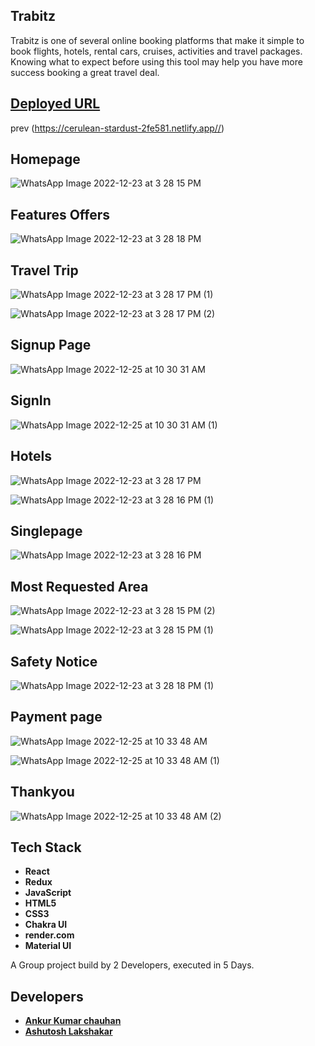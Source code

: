 ## Trabitz

 Trabitz is one of several online booking platforms that make it simple to book flights, hotels, rental cars, cruises, activities and travel packages. 
 Knowing what to expect before using this tool may help you have more success booking a great travel deal.

## [Deployed URL](https://cerulean-stardust-2fe581.netlify.app/)



prev (https://cerulean-stardust-2fe581.netlify.app//)
## Homepage
![WhatsApp Image 2022-12-23 at 3 28 15 PM](https://user-images.githubusercontent.com/101393850/209316781-020d3618-9e38-4653-b2b5-579fa0dd7c6c.jpeg)

## Features Offers
![WhatsApp Image 2022-12-23 at 3 28 18 PM](https://user-images.githubusercontent.com/101393850/209317356-dbee9915-e7da-4d6a-a798-b0fa8c6daf09.jpeg)
## Travel Trip
![WhatsApp Image 2022-12-23 at 3 28 17 PM (1)](https://user-images.githubusercontent.com/101393850/209317329-78d758bd-d165-410c-95c0-4be15b462066.jpeg)

![WhatsApp Image 2022-12-23 at 3 28 17 PM (2)](https://user-images.githubusercontent.com/101393850/209317339-82b3e74a-5fe8-48ca-b0e3-1fb01b70c687.jpeg)
 
## Signup Page
![WhatsApp Image 2022-12-25 at 10 30 31 AM](https://user-images.githubusercontent.com/101393850/209457437-e1c39d33-c69c-4f2c-9bec-b11e39b324e4.jpeg)

## SignIn
![WhatsApp Image 2022-12-25 at 10 30 31 AM (1)](https://user-images.githubusercontent.com/101393850/209457438-4fcfd998-4485-49cc-94a0-c32b6ab80d73.jpeg)



## Hotels
![WhatsApp Image 2022-12-23 at 3 28 17 PM](https://user-images.githubusercontent.com/101393850/209317265-8c3db84e-6e57-4dd6-9311-3881d489e4e2.jpeg)

![WhatsApp Image 2022-12-23 at 3 28 16 PM (1)](https://user-images.githubusercontent.com/101393850/209317252-22b897ec-2188-45cd-9ee7-ba4e1374b171.jpeg)


## Singlepage
![WhatsApp Image 2022-12-23 at 3 28 16 PM](https://user-images.githubusercontent.com/101393850/209317245-5dc70436-f78f-4dce-b711-7fcc6cf36e1c.jpeg)


## Most Requested Area
![WhatsApp Image 2022-12-23 at 3 28 15 PM (2)](https://user-images.githubusercontent.com/101393850/209317243-306af0a8-d7ce-46df-b808-ef4cdcf496ce.jpeg)

![WhatsApp Image 2022-12-23 at 3 28 15 PM (1)](https://user-images.githubusercontent.com/101393850/209317373-60a24cb6-9cad-4121-9a6c-9988eb4e5a5d.jpeg)

## Safety Notice
![WhatsApp Image 2022-12-23 at 3 28 18 PM (1)](https://user-images.githubusercontent.com/101393850/209317360-2456b3c2-b213-438c-96a3-692b289cf8ee.jpeg)

## Payment page
![WhatsApp Image 2022-12-25 at 10 33 48 AM](https://user-images.githubusercontent.com/101393850/209457472-84cf6f67-7992-4a44-8941-7b70ca9374d4.jpeg)

![WhatsApp Image 2022-12-25 at 10 33 48 AM (1)](https://user-images.githubusercontent.com/101393850/209457473-107f587e-fcde-4c35-b542-aac28711e65d.jpeg)

## Thankyou
![WhatsApp Image 2022-12-25 at 10 33 48 AM (2)](https://user-images.githubusercontent.com/101393850/209457475-8e7f08a3-670a-4b3b-9a09-83609fdda67d.jpeg)

## Tech Stack 
- **React**
- **Redux**
- **JavaScript**
- **HTML5**
- **CSS3**
- **Chakra UI**
- **render.com**
- **Material UI**

A Group project build by 2 Developers, executed in 5 Days.

## Developers
- **[Ankur Kumar chauhan](https://github.com/Ankur9900)**
- **[Ashutosh Lakshakar](https://github.com/Ashutosh5333)**
